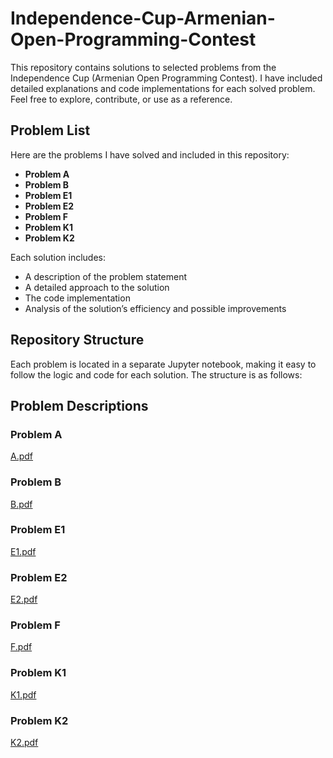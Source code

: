 # Independence-Cup-Armenian-Open-Programming-Contest

This repository contains solutions to selected problems from the Independence Cup (Armenian Open Programming Contest). I have included detailed explanations and code implementations for each solved problem.  Feel free to explore, contribute, or use as a reference.
## Problem List

Here are the problems I have solved and included in this repository:

- **Problem A**
- **Problem B**
- **Problem E1**
- **Problem E2**
- **Problem F**
- **Problem K1**
- **Problem K2**

Each solution includes:
- A description of the problem statement
- A detailed approach to the solution
- The code implementation
- Analysis of the solution’s efficiency and possible improvements

## Repository Structure

Each problem is located in a separate Jupyter notebook, making it easy to follow the logic and code for each solution. The structure is as follows:

## Problem Descriptions
### Problem A
[A.pdf](https://github.com/user-attachments/files/17747555/A.pdf)
### Problem B
[B.pdf](https://github.com/user-attachments/files/17747557/B.pdf)
### Problem E1
[E1.pdf](https://github.com/user-attachments/files/17747558/E1.pdf)
### Problem E2
[E2.pdf](https://github.com/user-attachments/files/17747561/E2.pdf)
### Problem F
[F.pdf](https://github.com/user-attachments/files/17747570/F.pdf)
### Problem K1
[K1.pdf](https://github.com/user-attachments/files/17747572/K1.pdf)
### Problem K2
[K2.pdf](https://github.com/user-attachments/files/17747577/K2.pdf)
